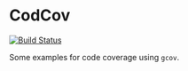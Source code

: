 # CodCov

[![Build Status](https://travis-ci.org/tbs1980/CodCov.svg)](https://travis-ci.org/tbs1980/CodCov)

Some examples for code coverage using `gcov`.
